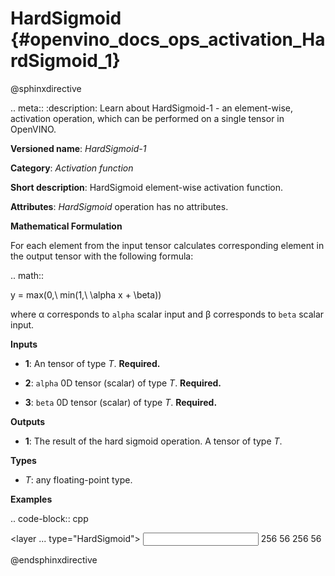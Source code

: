 # HardSigmoid {#openvino_docs_ops_activation_HardSigmoid_1}

@sphinxdirective

.. meta::
  :description: Learn about HardSigmoid-1 - an element-wise, activation operation, which 
                can be performed on a single tensor in OpenVINO.

**Versioned name**: *HardSigmoid-1*

**Category**: *Activation function*

**Short description**: HardSigmoid element-wise activation function.

**Attributes**: *HardSigmoid* operation has no attributes.

**Mathematical Formulation**

For each element from the input tensor calculates corresponding 
element in the output tensor with the following formula:

.. math::

   y = max(0,\ min(1,\ \alpha x + \beta))


where α corresponds to ``alpha`` scalar input and β corresponds to ``beta`` scalar input.

**Inputs**

* **1**: An tensor of type *T*. **Required.**

* **2**: ``alpha`` 0D tensor (scalar) of type *T*. **Required.**

* **3**: ``beta`` 0D tensor (scalar) of type *T*. **Required.**

**Outputs**

* **1**: The result of the hard sigmoid operation. A tensor of type *T*.

**Types**

* *T*: any floating-point type.

**Examples**

.. code-block:: cpp

   <layer ... type="HardSigmoid">
       <input>
           <port id="0">
               <dim>256</dim>
               <dim>56</dim>
           </port>
           <port id="1"/>
           <port id="2"/>
       </input>
       <output>
           <port id="3">
               <dim>256</dim>
               <dim>56</dim>
           </port>
       </output>
   </layer>

@endsphinxdirective
